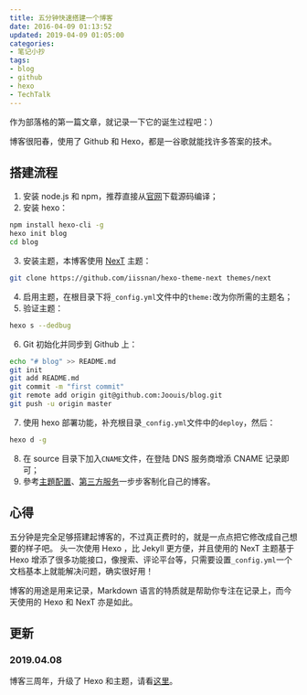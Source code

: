 ```yaml
---
title: 五分钟快速搭建一个博客
date: 2016-04-09 01:13:52
updated: 2019-04-09 01:05:00
categories:
- 笔记小抄
tags: 
- blog 
- github 
- hexo
- TechTalk
---
```


作为部落格的第一篇文章，就记录一下它的诞生过程吧：）

<!-- more -->

博客很阳春，使用了 Github 和 Hexo，都是一谷歌就能找许多答案的技术。

## 搭建流程

1. 安装 node.js 和 npm，推荐直接从[官网](https://nodejs.org/en/download/)下载源码编译；
2. 安装 hexo：
```sh
npm install hexo-cli -g
hexo init blog
cd blog
```
3. 安装主题，本博客使用 [NexT](http://theme-next.iissnan.com/) 主题：
```sh
git clone https://github.com/iissnan/hexo-theme-next themes/next
```
4. 启用主题，在根目录下将`_config.yml`文件中的`theme:`改为你所需的主题名；
5. 验证主题：
```sh
hexo s --dedbug
```
6. Git 初始化并同步到 Github 上：
```sh
echo "# blog" >> README.md
git init
git add README.md
git commit -m "first commit"
git remote add origin git@github.com:Joouis/blog.git
git push -u origin master
```
7. 使用 hexo 部署功能，补充根目录`_config.yml`文件中的`deploy`，然后：
```sh
hexo d -g
```
8. 在 source 目录下加入`CNAME`文件，在登陆 DNS 服务商增添 CNAME 记录即可；
9. 參考[主題配置](http://theme-next.iissnan.com/theme-settings.html)、[第三方服务](http://theme-next.iissnan.com/third-party-services.html)一步步客制化自己的博客。



## 心得

五分钟是完全足够搭建起博客的，不过真正费时的，就是一点点把它修改成自己想要的样子吧。 头一次使用 Hexo ，比 Jekyll 更方便，并且使用的 NexT 主题基于 Hexo 增添了很多功能接口，像搜索、评论平台等，只需要设置`_config.yml`一个文档基本上就能解决问题，确实很好用！

博客的用途是用来记录，Markdown 语言的特质就是帮助你专注在记录上，而今天使用的 Hexo 和 NexT 亦是如此。



## 更新

### 2019.04.08

博客三周年，升级了 Hexo 和主题，请看[这里](https://joouis.com/2019/3rd-blog-anniversary/)。